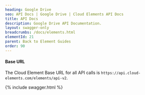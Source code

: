```yaml
---
heading: Google Drive
seo: API Docs | Google Drive | Cloud Elements API Docs
title: API Docs
description: Google Drive API Documentation.
layout: swagger-only
breadcrumbs: /docs/elements.html
elementId: 21
parent: Back to Element Guides
order: 90
---
```


#### Base URL

The Cloud Element Base URL for all API calls is `https://api.cloud-elements.com/elements/api-v2`.

{% include swagger.html %}
